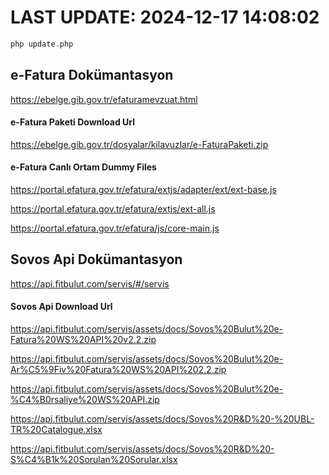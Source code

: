 # LAST UPDATE: 2024-12-17 14:08:02

```php
php update.php
```

## e-Fatura Dokümantasyon
https://ebelge.gib.gov.tr/efaturamevzuat.html

#### e-Fatura Paketi Download Url
https://ebelge.gib.gov.tr/dosyalar/kilavuzlar/e-FaturaPaketi.zip

#### e-Fatura Canlı Ortam Dummy Files
https://portal.efatura.gov.tr/efatura/extjs/adapter/ext/ext-base.js

https://portal.efatura.gov.tr/efatura/extjs/ext-all.js

https://portal.efatura.gov.tr/efatura/js/core-main.js

## Sovos Api Dokümantasyon
https://api.fitbulut.com/servis/#/servis

#### Sovos Api Download Url
https://api.fitbulut.com/servis/assets/docs/Sovos%20Bulut%20e-Fatura%20WS%20API%20v2.2.zip

https://api.fitbulut.com/servis/assets/docs/Sovos%20Bulut%20e-Ar%C5%9Fiv%20Fatura%20WS%20API%202.2.zip

https://api.fitbulut.com/servis/assets/docs/Sovos%20Bulut%20e-%C4%B0rsaliye%20WS%20API.zip

https://api.fitbulut.com/servis/assets/docs/Sovos%20R&D%20-%20UBL-TR%20Catalogue.xlsx

https://api.fitbulut.com/servis/assets/docs/Sovos%20R&D%20-S%C4%B1k%20Sorulan%20Sorular.xlsx
